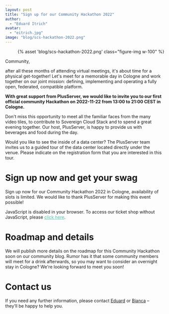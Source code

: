 ```yaml
---
layout: post
title: "Sign up for our Community Hackathon 2022"
author:
  - "Eduard Itrich"
avatar:
  - "eitrich.jpg"
image: "blog/scs-hackathon-2022.png"
---
```

<link rel="stylesheet" type="text/css" href="https://pretix.eu/SovereignCloudStack/hackathon-2022/widget/v1.css">
<script type="text/javascript" src="https://pretix.eu/widget/v1.en.js" async></script>
<style>
.pretix-widget button {
  border-color: #50c3a5;
  background-color: #50c3a5;
}
.pretix-widget a {
  color: #50c3a5;
}
.pretix-widget input[type="checkbox"] {
  accent-color: #50c3a5;
}
</style>

<figure class="figure mx-auto d-block" style="width:100%">
    {% asset 'blog/scs-hackathon-2022.png' class="figure-img w-100" %}
</figure>

Community,

after all these months of attending virtual meetings, it's about time for a physical get-together! Let's meet for a memorable day in Cologne and work together on our joint mission: defining, implementing and operating a fully open, federated, compatible platform.

**With great support from PlusServer, we would like to invite you to our first official community Hackathon on 2022-11-22 from 13:00 to 21:00 CEST in Cologne.**

Don't miss this opportunity to meet all the familiar faces from the many video tiles, to contribute to Sovereign Cloud Stack and to spend a great evening together. Our host, PlusServer, is happy to provide us with beverages and food during the day.

Would you like to see the inside of a data center? The PlusServer team invites us to a guided tour of the data center located directly under the venue. Please indicate on the registration form that you are interested in this tour.

# Sign up now and get your swag

Sign up now for our Community Hackathon 2022 in Cologne, availability of slots is limited. We would like to thank PlusServer for making this event possible!

<pretix-widget event="https://pretix.eu/SovereignCloudStack/hackathon-2022/"></pretix-widget>
<noscript>
   <div class="pretix-widget">
        <div class="pretix-widget-info-message">
            JavaScript is disabled in your browser. To access our ticket shop without JavaScript, please <a target="_blank" rel="noopener" href="https://pretix.eu/SovereignCloudStack/hackathon-2022/">click here</a>.
        </div>
    </div>
</noscript>

# Roadmap and details

We will publish more details on the roadmap for this Community Hackathon soon on our community blog. Rumor has it that some community members will meet for a drink afterwards, so you may want to consider an overnight stay in Cologne? We're looking forward to meet you soon!

# Contact us

If you need any further information, please contact [Eduard](https://scs.community/itrich) or [Bianca](https://scs.community/hollery) – they’ll be happy to help you.
